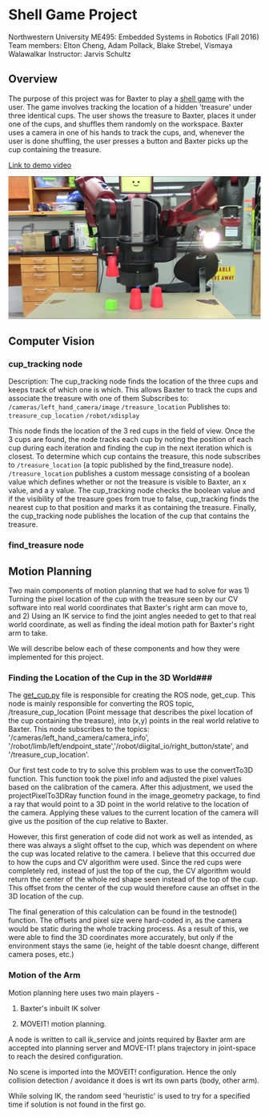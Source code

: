 # Shell Game Project #
Northwestern University ME495: Embedded Systems in Robotics (Fall 2016)
Team members: Elton Cheng, Adam Pollack, Blake Strebel, Vismaya Walawalkar
Instructor: Jarvis Schultz

## Overview ##
The purpose of this project was for Baxter to play a [shell game](https://en.wikipedia.org/wiki/Shell_game) with the user. The game involves tracking the location of a hidden 'treasure' under three identical cups. The user shows the treasure to Baxter, places it under one of the cups, and shuffles them randomly on the workspace. Baxter uses a camera in one of his hands to track the cups, and, whenever the user is done shuffling, the user presses a button and Baxter picks up the cup containing the treasure.

[Link to demo video](https://youtu.be/6UPHq3FVivk)

![overview](https://github.com/BlakeStrebel/shell_game/blob/master/images/demo_image.png)

## Computer Vision ##

### cup_tracking node ###
Description: The cup_tracking node finds the location of the three cups and keeps track of which one is which. This allows Baxter to track the cups and associate the treasure with one of them
Subscribes to:
`/cameras/left_hand_camera/image`
`/treasure_location`
Publishes to:
`treasure_cup_location`
`/robot/xdisplay`

This node finds the location of the 3 red cups in the field of view. Once the 3 cups are found, the node tracks each cup by noting the position of each cup during each iteration and finding the cup in the next iteration which is closest. To determine which cup contains the treasure, this node subscribes to `/treasure_location` (a topic published by the find_treasure node). `/treasure_location` publishes a custom message consisting of a boolean value which defines whether or not the treasure is visible to Baxter, an x value, and a y value. The cup_tracking node checks the boolean value and if the visibility of the treasure goes from true to false, cup_tracking finds the nearest cup to that position and marks it as containing the treasure. Finally, the cup_tracking node publishes the location of the cup that contains the treasure.

### find_treasure node


## Motion Planning
Two main components of motion planning that we had to solve for was 1) Turning the pixel location of the cup with the treasure seen by our CV software into real world coordinates that Baxter's right arm can move to, and 2) Using an IK service to find the joint angles needed to get to that real world coordinate, as well as finding the ideal motion path for Baxter's right arm to take.

We will describe below each of these components and how they were implemented for this project.

### Finding the Location of the Cup in the 3D World###
The [get_cup.py] file is responsible for creating the ROS node, get_cup. This node is mainly responsible for converting the ROS topic, /treasure_cup_location (Point message that describes the pixel location of the cup containing the treasure), into (x,y) points in the real world relative to Baxter. This node subscribes to the topics: '/cameras/left_hand_camera/camera_info', '/robot/limb/left/endpoint_state','/robot/diigital_io/right_button/state', and '/treasure_cup_location'.

Our first test code to try to solve this problem was to use the convertTo3D function. This function took the pixel info and adjusted the pixel values based on the calibration of the camera. After this adjustment, we used the projectPixelTo3DRay function found in the image_geometry package, to find a ray that would point to a 3D point in the world relative to the location of the camera. Applying these values to the current location of the camera will give us the position of the cup relative to Baxter.

However, this first generation of code did not work as well as intended, as there was always a slight offset to the cup, which was dependent on where the cup was located relative to the camera. I believe that this occurred due to how the cups and CV algorithm were used. Since the red cups were completely red, instead of just the top of the cup, the CV algorithm would return the center of the whole red shape seen instead of the top of the cup. This offset from the center of the cup would therefore cause an offset in the 3D location of the cup.

The final generation of this calculation can be found in the testnode() function. The offsets and pixel size were hard-coded in, as the camera would be static during the whole tracking process. As a result of this, we were able to find the 3D coordinates more accurately, but only if the environment stays the same (ie, height of the table doesnt change, different camera poses, etc.)

### Motion of the Arm ###
Motion planning here uses two main players -
1) Baxter's inbuilt IK solver

2) MOVEIT! motion planning.

A node is written to call ik_service and joints required by Baxter arm are accepted into planning server and MOVE-IT! plans trajectory in joint-space to reach the desired configuration.

No scene is imported into the MOVEIT! configuration. Hence the only collision detection / avoidance it does is wrt its own parts (body, other arm).

While solving IK, the random seed 'heuristic' is used to try for a specified time if solution is not found in the first go.


[get_cup.py]:<https://github.com/BlakeStrebel/shell_game/blob/master/src/get_cup.py>

